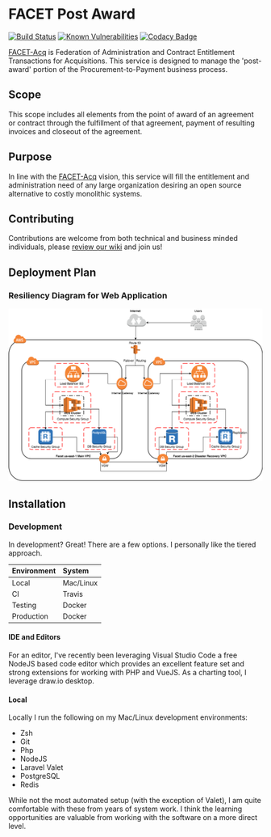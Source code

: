 # FACET Post Award

[![Build Status](https://travis-ci.org/facet-acq/post-award.svg?branch=develop)](https://travis-ci.org/facet-acq/post-award)
[![Known Vulnerabilities](https://snyk.io/test/github/facet-acq/post-award/badge.svg)](https://snyk.io/test/github/facet-acq/post-award)
[![Codacy Badge](https://api.codacy.com/project/badge/Grade/d715c190ecd1406d8f91ddf9e7864d2c)](https://www.codacy.com/app/djfurman/post-award?utm_source=github.com&amp;utm_medium=referral&amp;utm_content=facet-acq/post-award&amp;utm_campaign=Badge_Grade)

[FACET-Acq](https://github.com/facet-acq/) is Federation of Administration and Contract Entitlement Transactions for Acquisitions. This service is designed to manage the 'post-award' portion of the Procurement-to-Payment business process.

## Scope

This scope includes all elements from the point of award of an agreement or contract through the fulfillment of that agreement, payment of resulting invoices and closeout of the agreement.

## Purpose

In line with the [FACET-Acq](https://github.com/facet-acq/) vision, this service will fill the entitlement and administration need of any large organization desiring an open source alternative to costly monolithic systems.

## Contributing

Contributions are welcome from both technical and business minded individuals, please [review our wiki](https://github.com/facet-acq/post-award/wiki#contributing) and join us!

## Deployment Plan

### Resiliency Diagram for Web Application

![amazon web services resilient deployment concept](design/DeployingPostAward.png)

## Installation

### Development

In development? Great! There are a few options. I personally like the tiered approach.

| Environment | System |
| :--- | :--- |
| Local | Mac/Linux |
| CI | Travis |
| Testing | Docker |
| Production | Docker |

#### IDE and Editors

For an editor, I've recently been leveraging Visual Studio Code a free NodeJS based code editor which provides an excellent feature set and strong extensions for working with PHP and VueJS. As a charting tool, I leverage draw.io desktop.

#### Local

Locally I run the following on my Mac/Linux development environments:

- Zsh
- Git
- Php
- NodeJS
- Laravel Valet
- PostgreSQL
- Redis

While not the most automated setup (with the exception of Valet), I am quite comfortable with these from years of system work. I think the learning opportunities are valuable from working with the software on a more direct level.
